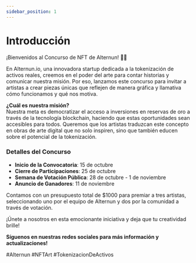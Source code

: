 ```yaml
---
sidebar_position: 1
---
```


# Introducción

¡Bienvenidos al Concurso de NFT de Alternun! 🎨✨

En Alternun.io, una innovadora startup dedicada a la tokenización de activos reales, creemos en el poder del arte para contar historias y comunicar nuestra misión. Por eso, lanzamos este concurso para invitar a artistas a crear piezas únicas que reflejen de manera gráfica y llamativa cómo funcionamos y qué nos motiva.

**¿Cuál es nuestra misión?**  
Nuestra meta es democratizar el acceso a inversiones en reservas de oro a través de la tecnología blockchain, haciendo que estas oportunidades sean accesibles para todos. Queremos que los artistas traduzcan este concepto en obras de arte digital que no solo inspiren, sino que también educen sobre el potencial de la tokenización.

### Detalles del Concurso
- **Inicio de la Convocatoria**: 15 de octubre
- **Cierre de Participaciones**: 25 de octubre
- **Semana de Votación Pública**: 28 de octubre - 1 de noviembre
- **Anuncio de Ganadores**: 11 de noviembre

Contamos con un presupuesto total de $1000 para premiar a tres artistas, seleccionando uno por el equipo de Alternun y dos por la comunidad a través de votación.

¡Únete a nosotros en esta emocionante iniciativa y deja que tu creatividad brille!

**Síguenos en nuestras redes sociales para más información y actualizaciones!**

#Alternun #NFTArt #TokenizacionDeActivos
